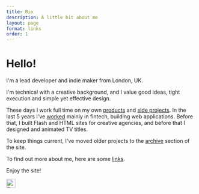 ```yaml
---
title: Bio
description: A little bit about me
layout: page
format: links
order: 1
---
```


# Hello!

I'm a lead developer and indie maker from London, UK.

I'm technical with a creative background, and I value good ideas, tight execution and simple yet effective design.

These days I work full time on my own [products](/products/) and [side projects](/projects/). In the last 5 years I've [worked](/work/) mainly in fintech, building web applications.  Before that, I built Flash and HTML sites for creative agencies, and before that I designed and animated TV titles.

To keep things current, I've moved older projects to the [archive](/archive/) section of the site.

To find out more about me, here are some [links](profiles.md).

Enjoy the site!

<img src="/favicon.svg" alt="Dave" style="height: 24px;" rel="prefetch">
